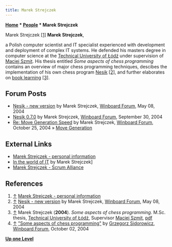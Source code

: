 ```yaml
---
title: Marek Strejczek
---
```

**[Home](Home "Home") \* [People](People "People") \* Marek Strejczek**



 [](https://www.goldenline.pl/marek-strejczek/) Marek Strejczek <a id="cite-note-1" href="#cite-ref-1">[1]</a> 
**Marek Strejczek**,  

a Polish computer scientist and IT specialist experienced with development and deployment of complex IT systems. 
He defended his masters degree in computer science at the [Technical University of Łódź](Technical_University_of_%C5%81%C3%B3d%C5%BA "Technical University of Łódź") under supervision of [Maciej Szmit](Maciej_Szmit "Maciej Szmit"). His thesis entitled *Some aspects of chess programming* contains an overview of major chess programming techniques, descibes the implementation of his own chess program [Nesik](Nesik "Nesik") <a id="cite-note-2" href="#cite-ref-2">[2]</a>,
and further elaborates on [book learning](Book_Learning "Book Learning") <a id="cite-note-3" href="#cite-ref-3">[3]</a>.



## Forum Posts


* [Nesik - new version](http://www.open-aurec.com/wbforum/viewtopic.php?f=18&t=47527&p=179724) by Marek Strejczek, [Winboard Forum](Computer_Chess_Forums "Computer Chess Forums"), May 08, 2004
* [Nesik 0.7.0](http://www.open-aurec.com/wbforum/viewtopic.php?f=18&t=49126) by Marek Strejczek, [Winboard Forum](Computer_Chess_Forums "Computer Chess Forums"), September 30, 2004
* [Re: Move Generation Speed](http://www.open-aurec.com/wbforum/viewtopic.php?f=4&t=331&p=1399#p1399) by Marek Strejczek, [Winboard Forum](Computer_Chess_Forums "Computer Chess Forums"), October 25, 2004 » [Move Generation](Move_Generation "Move Generation")


## External Links


* [Marek Strejczek - personal information](https://www.goldenline.pl/marek-strejczek/)
* [In the world of IT](http://mstrejczek.blogspot.com/) by Marek Strejczek]
* [Marek Strejczek - Scrum Alliance](https://www.scrumalliance.org/community/profile/mstrejczek)


## References


1. <a id="cite-ref-1" href="#cite-note-1">↑</a> [Marek Strejczek - personal information](https://www.goldenline.pl/marek-strejczek/)
2. <a id="cite-ref-2" href="#cite-note-2">↑</a> [Nesik - new version](http://www.open-aurec.com/wbforum/viewtopic.php?f=18&t=47527&p=179724) by Marek Strejczek, [Winboard Forum](Computer_Chess_Forums "Computer Chess Forums"), May 08, 2004
3. <a id="cite-ref-3" href="#cite-note-3">↑</a> Marek Strejczek (**2004**). *Some aspects of chess programming*. M.Sc. thesis, [Technical University of Łódź](Technical_University_of_%C5%81%C3%B3d%C5%BA "Technical University of Łódź"), Supervisor [Maciej Szmit](Maciej_Szmit "Maciej Szmit"), [pdf](http://read.pudn.com/downloads91/ebook/350723/Some%20Aspects%20of%20Chess%20Programming.PDF)
4. <a id="cite-ref-4" href="#cite-note-4">↑</a> ["Some aspects of chess programming"](http://www.open-aurec.com/wbforum/viewtopic.php?f=4&t=121) by [Grzegorz Sidorowicz](Grzegorz_Sidorowicz "Grzegorz Sidorowicz"), [Winboard Forum](Computer_Chess_Forums "Computer Chess Forums"), October 02, 2004

**[Up one Level](People "People")**







 
